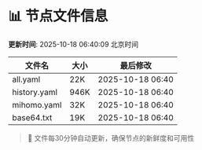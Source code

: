 # 📊 节点文件信息

**更新时间**: 2025-10-18 06:40:09 北京时间

| 文件名 | 大小 | 最后修改 |
|--------|------|----------|
| all.yaml | 22K | 2025-10-18 06:40 |
| history.yaml | 946K | 2025-10-18 06:40 |
| mihomo.yaml | 32K | 2025-10-18 06:40 |
| base64.txt | 19K | 2025-10-18 06:40 |

> 🔄 文件每30分钟自动更新，确保节点的新鲜度和可用性
